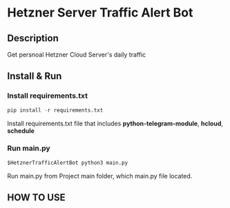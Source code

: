 # Hetzner Server Traffic Alert Bot

## Description

Get persnoal Hetzner Cloud Server's daily traffic 

## Install & Run

### Install requirements.txt

```python
pip install -r requirements.txt
```

Install requirements.txt file that includes **python-telegram-module**, **hcloud**, **schedule**

### Run main.py

```python
$HetznerTrafficAlertBot python3 main.py
```

Run main.py from Project main folder, which main.py file located.

## HOW TO USE